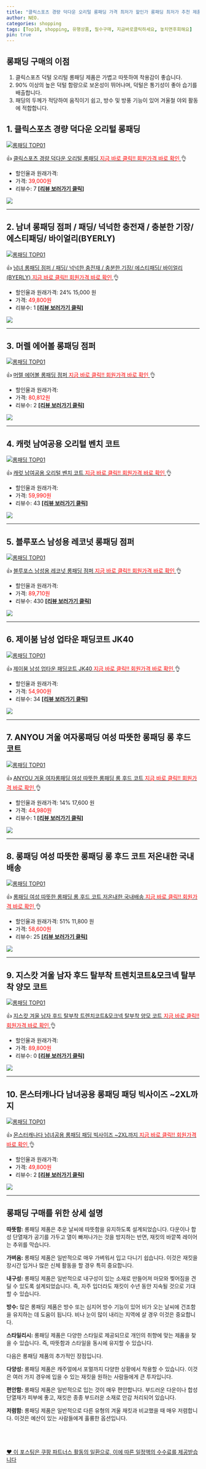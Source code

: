 ```yaml
---
title: "클릭스포츠 경량 덕다운 오리털 롱패딩 가격 최저가 할인가 롱패딩 최저가 추천 제품 비교"
author: NEO.
categories: shopping
tags: [Top10, shopping, 유행상품, 필수구매, 지금바로클릭하세요, 놓치면후회해요]
pin: true
---
```

## 롱패딩 구매의 이점
1. 클릭스포츠 덕털 오리털 롱패딩 제품은 가볍고 따뜻하여 착용감이 좋습니다.
2. 90% 이상의 높은 덕털 함량으로 보온성이 뛰어나며, 덕털은 통기성이 좋아 습기를 배출합니다.
3. 패딩의 두께가 적당하여 움직이기 쉽고, 방수 및 방풍 기능이 있어 겨울철 야외 활동에 적합합니다.

   

## 1. 클릭스포츠 경량 덕다운 오리털 롱패딩

[![롱패딩 TOP01](https://thumbnail9.coupangcdn.com/thumbnails/remote/490x490ex/image/vendor_inventory/2d16/55bae2b65c266b4464ff8eb16a45727268fc247c10db8e8b0dca17fd3322.jpg)](https://link.coupang.com/re/AFFSDP?lptag=AF3617701&subid=GithubCoopas&pageKey=47899804&traceid=V0-153&itemId=204444826&vendorItemId=3484304874)


👍 [클릭스포츠 경량 덕다운 오리털 롱패딩 <font color=red> 지금 바로 클릭!! 회원가격 바로 확인 </font> ](https://link.coupang.com/re/AFFSDP?lptag=AF3617701&subid=GithubCoopas&pageKey=47899804&traceid=V0-153&itemId=204444826&vendorItemId=3484304874) 👌 


- 할인율과 원래가격: 
- 가격: <span style='color:red'>39,000원</span>
- 리뷰수: 7  [**[리뷰 보러가기 클릭]**](https://link.coupang.com/re/AFFSDP?lptag=AF3617701&subid=GithubCoopas&pageKey=47899804&traceid=V0-153&itemId=204444826&vendorItemId=3484304874)

[![](/discount_price.png)](https://link.coupang.com/re/AFFSDP?lptag=AF3617701&subid=GithubCoopas&pageKey=47899804&traceid=V0-153&itemId=204444826&vendorItemId=3484304874)

---


   

## 2. 남녀 롱패딩 점퍼 / 패딩/ 넉넉한 충전재 / 충분한 기장/ 에스티패딩/ 바이얼리(BYERLY)

[![롱패딩 TOP01](https://thumbnail6.coupangcdn.com/thumbnails/remote/490x490ex/image/vendor_inventory/0065/33d3915bbfb071b01de0f60d4771e1324d8bd15a63d1a54a5aecec7fdd02.jpg)](https://link.coupang.com/re/AFFSDP?lptag=AF3617701&subid=GithubCoopas&pageKey=6944747380&traceid=V0-153&itemId=16852678782&vendorItemId=84033776654)


👍 [남녀 롱패딩 점퍼 / 패딩/ 넉넉한 충전재 / 충분한 기장/ 에스티패딩/ 바이얼리(BYERLY) <font color=red> 지금 바로 클릭!! 회원가격 바로 확인 </font> ](https://link.coupang.com/re/AFFSDP?lptag=AF3617701&subid=GithubCoopas&pageKey=6944747380&traceid=V0-153&itemId=16852678782&vendorItemId=84033776654) 👌 


- 할인율과 원래가격: 24%  15,000   원
- 가격: <span style='color:red'>49,800원</span>
- 리뷰수: 1  [**[리뷰 보러가기 클릭]**](https://link.coupang.com/re/AFFSDP?lptag=AF3617701&subid=GithubCoopas&pageKey=6944747380&traceid=V0-153&itemId=16852678782&vendorItemId=84033776654)

[![](/discount_price.png)](https://link.coupang.com/re/AFFSDP?lptag=AF3617701&subid=GithubCoopas&pageKey=6944747380&traceid=V0-153&itemId=16852678782&vendorItemId=84033776654)

---


   

## 3. 머렐 에어볼 롱패딩 점퍼

[![롱패딩 TOP01](https://thumbnail10.coupangcdn.com/thumbnails/remote/490x490ex/image/rs_quotation_api/t54w9bf9/5f0f01a73aef4997b4d63f4f519d2b2d.jpg)](https://link.coupang.com/re/AFFSDP?lptag=AF3617701&subid=GithubCoopas&pageKey=6612354353&traceid=V0-153&itemId=14999558688&vendorItemId=87029905630)


👍 [머렐 에어볼 롱패딩 점퍼 <font color=red> 지금 바로 클릭!! 회원가격 바로 확인 </font> ](https://link.coupang.com/re/AFFSDP?lptag=AF3617701&subid=GithubCoopas&pageKey=6612354353&traceid=V0-153&itemId=14999558688&vendorItemId=87029905630) 👌 


- 할인율과 원래가격: 
- 가격: <span style='color:red'>80,812원</span>
- 리뷰수: 2  [**[리뷰 보러가기 클릭]**](https://link.coupang.com/re/AFFSDP?lptag=AF3617701&subid=GithubCoopas&pageKey=6612354353&traceid=V0-153&itemId=14999558688&vendorItemId=87029905630)

[![](/discount_price.png)](https://link.coupang.com/re/AFFSDP?lptag=AF3617701&subid=GithubCoopas&pageKey=6612354353&traceid=V0-153&itemId=14999558688&vendorItemId=87029905630)

---


   

## 4. 캐럿 남여공용 오리털 벤치 코트

[![롱패딩 TOP01](https://thumbnail9.coupangcdn.com/thumbnails/remote/490x490ex/image/retail/images/7903172007781023-a52bee9f-a94d-4ccf-926f-fdd1ef87b62a.jpg)](https://link.coupang.com/re/AFFSDP?lptag=AF3617701&subid=GithubCoopas&pageKey=2111548529&traceid=V0-153&itemId=3586764999&vendorItemId=71572560110)


👍 [캐럿 남여공용 오리털 벤치 코트 <font color=red> 지금 바로 클릭!! 회원가격 바로 확인 </font> ](https://link.coupang.com/re/AFFSDP?lptag=AF3617701&subid=GithubCoopas&pageKey=2111548529&traceid=V0-153&itemId=3586764999&vendorItemId=71572560110) 👌 


- 할인율과 원래가격: 
- 가격: <span style='color:red'>59,990원</span>
- 리뷰수: 43  [**[리뷰 보러가기 클릭]**](https://link.coupang.com/re/AFFSDP?lptag=AF3617701&subid=GithubCoopas&pageKey=2111548529&traceid=V0-153&itemId=3586764999&vendorItemId=71572560110)

[![](/discount_price.png)](https://link.coupang.com/re/AFFSDP?lptag=AF3617701&subid=GithubCoopas&pageKey=2111548529&traceid=V0-153&itemId=3586764999&vendorItemId=71572560110)

---


   

## 5. 블루포스 남성용 레코넛 롱패딩 점퍼

[![롱패딩 TOP01](https://thumbnail6.coupangcdn.com/thumbnails/remote/490x490ex/image/vendor_inventory/762d/7c7ddf6e58cb391045b64674edd72dae6dad563d02d1885df3bdbbdfd2ce.jpg)](https://link.coupang.com/re/AFFSDP?lptag=AF3617701&subid=GithubCoopas&pageKey=6897228816&traceid=V0-153&itemId=16577024533&vendorItemId=87149192634)


👍 [블루포스 남성용 레코넛 롱패딩 점퍼 <font color=red> 지금 바로 클릭!! 회원가격 바로 확인 </font> ](https://link.coupang.com/re/AFFSDP?lptag=AF3617701&subid=GithubCoopas&pageKey=6897228816&traceid=V0-153&itemId=16577024533&vendorItemId=87149192634) 👌 


- 할인율과 원래가격: 
- 가격: <span style='color:red'>89,710원</span>
- 리뷰수: 430  [**[리뷰 보러가기 클릭]**](https://link.coupang.com/re/AFFSDP?lptag=AF3617701&subid=GithubCoopas&pageKey=6897228816&traceid=V0-153&itemId=16577024533&vendorItemId=87149192634)

[![](/discount_price.png)](https://link.coupang.com/re/AFFSDP?lptag=AF3617701&subid=GithubCoopas&pageKey=6897228816&traceid=V0-153&itemId=16577024533&vendorItemId=87149192634)

---


   

## 6. 제이붐 남성 업타운 패딩코트 JK40

[![롱패딩 TOP01](https://thumbnail8.coupangcdn.com/thumbnails/remote/490x490ex/image/vendor_inventory/2eab/8762b064fbf1392470a811b6224b7e5fc72a2e1a6c88745990bfd7cd70c6.jpg)](https://link.coupang.com/re/AFFSDP?lptag=AF3617701&subid=GithubCoopas&pageKey=6975586179&traceid=V0-153&itemId=17025560663&vendorItemId=84200959728)


👍 [제이붐 남성 업타운 패딩코트 JK40 <font color=red> 지금 바로 클릭!! 회원가격 바로 확인 </font> ](https://link.coupang.com/re/AFFSDP?lptag=AF3617701&subid=GithubCoopas&pageKey=6975586179&traceid=V0-153&itemId=17025560663&vendorItemId=84200959728) 👌 


- 할인율과 원래가격: 
- 가격: <span style='color:red'>54,900원</span>
- 리뷰수: 34  [**[리뷰 보러가기 클릭]**](https://link.coupang.com/re/AFFSDP?lptag=AF3617701&subid=GithubCoopas&pageKey=6975586179&traceid=V0-153&itemId=17025560663&vendorItemId=84200959728)

[![](/discount_price.png)](https://link.coupang.com/re/AFFSDP?lptag=AF3617701&subid=GithubCoopas&pageKey=6975586179&traceid=V0-153&itemId=17025560663&vendorItemId=84200959728)

---


   

## 7. ANYOU 겨울 여자롱패딩 여성 따뜻한 롱패딩 롱 후드 코트

[![롱패딩 TOP01](https://thumbnail9.coupangcdn.com/thumbnails/remote/490x490ex/image/vendor_inventory/c0dc/730836c094c5d42161a2af9ea8f60688d7dd129d974394a805656160d0ab.jpg)](https://link.coupang.com/re/AFFSDP?lptag=AF3617701&subid=GithubCoopas&pageKey=7558738978&traceid=V0-153&itemId=19908987711&vendorItemId=87289848087)


👍 [ANYOU 겨울 여자롱패딩 여성 따뜻한 롱패딩 롱 후드 코트 <font color=red> 지금 바로 클릭!! 회원가격 바로 확인 </font> ](https://link.coupang.com/re/AFFSDP?lptag=AF3617701&subid=GithubCoopas&pageKey=7558738978&traceid=V0-153&itemId=19908987711&vendorItemId=87289848087) 👌 


- 할인율과 원래가격: 14%  17,600   원
- 가격: <span style='color:red'>44,980원</span>
- 리뷰수: 1  [**[리뷰 보러가기 클릭]**](https://link.coupang.com/re/AFFSDP?lptag=AF3617701&subid=GithubCoopas&pageKey=7558738978&traceid=V0-153&itemId=19908987711&vendorItemId=87289848087)

[![](/discount_price.png)](https://link.coupang.com/re/AFFSDP?lptag=AF3617701&subid=GithubCoopas&pageKey=7558738978&traceid=V0-153&itemId=19908987711&vendorItemId=87289848087)

---


   

## 8. 롱패딩 여성 따뜻한 롱패딩 롱 후드 코트 저온내한 국내배송

[![롱패딩 TOP01](https://thumbnail10.coupangcdn.com/thumbnails/remote/490x490ex/image/vendor_inventory/461b/59ef56e7ecf83cd223cbef7049c5cd078ee3feeedf46e6dd9218113ffda8.jpg)](https://link.coupang.com/re/AFFSDP?lptag=AF3617701&subid=GithubCoopas&pageKey=7643671352&traceid=V0-153&itemId=20317868307&vendorItemId=87403380511)


👍 [롱패딩 여성 따뜻한 롱패딩 롱 후드 코트 저온내한 국내배송 <font color=red> 지금 바로 클릭!! 회원가격 바로 확인 </font> ](https://link.coupang.com/re/AFFSDP?lptag=AF3617701&subid=GithubCoopas&pageKey=7643671352&traceid=V0-153&itemId=20317868307&vendorItemId=87403380511) 👌 


- 할인율과 원래가격: 51%  11,800   원
- 가격: <span style='color:red'>58,600원</span>
- 리뷰수: 25  [**[리뷰 보러가기 클릭]**](https://link.coupang.com/re/AFFSDP?lptag=AF3617701&subid=GithubCoopas&pageKey=7643671352&traceid=V0-153&itemId=20317868307&vendorItemId=87403380511)

[![](/discount_price.png)](https://link.coupang.com/re/AFFSDP?lptag=AF3617701&subid=GithubCoopas&pageKey=7643671352&traceid=V0-153&itemId=20317868307&vendorItemId=87403380511)

---


   

## 9. 지스캇 겨울 남자 후드 탈부착 트렌치코트&모크넥 탈부착 양모 코트

[![롱패딩 TOP01](https://thumbnail6.coupangcdn.com/thumbnails/remote/490x490ex/image/vendor_inventory/e796/86f0f5806038566bcbbb9e064a62d4c07dd592e2aa784ed3ce47bdd3eead.jpg)](https://link.coupang.com/re/AFFSDP?lptag=AF3617701&subid=GithubCoopas&pageKey=6190043717&traceid=V0-153&itemId=12211674172&vendorItemId=79482519176)


👍 [지스캇 겨울 남자 후드 탈부착 트렌치코트&모크넥 탈부착 양모 코트 <font color=red> 지금 바로 클릭!! 회원가격 바로 확인 </font> ](https://link.coupang.com/re/AFFSDP?lptag=AF3617701&subid=GithubCoopas&pageKey=6190043717&traceid=V0-153&itemId=12211674172&vendorItemId=79482519176) 👌 


- 할인율과 원래가격: 
- 가격: <span style='color:red'>89,800원</span>
- 리뷰수: 0  [**[리뷰 보러가기 클릭]**](https://link.coupang.com/re/AFFSDP?lptag=AF3617701&subid=GithubCoopas&pageKey=6190043717&traceid=V0-153&itemId=12211674172&vendorItemId=79482519176)

[![](/discount_price.png)](https://link.coupang.com/re/AFFSDP?lptag=AF3617701&subid=GithubCoopas&pageKey=6190043717&traceid=V0-153&itemId=12211674172&vendorItemId=79482519176)

---


   

## 10. 몬스터캐나다 남녀공용 롱패딩 패딩 빅사이즈 ~2XL까지

[![롱패딩 TOP01](https://thumbnail10.coupangcdn.com/thumbnails/remote/490x490ex/image/vendor_inventory/e3cb/f42b17ed627cb7df6920f2dbced567892c91bf59e2c387c4587949d93aaa.jpg)](https://link.coupang.com/re/AFFSDP?lptag=AF3617701&subid=GithubCoopas&pageKey=344409857&traceid=V0-153&itemId=1094068717&vendorItemId=88176626052)


👍 [몬스터캐나다 남녀공용 롱패딩 패딩 빅사이즈 ~2XL까지 <font color=red> 지금 바로 클릭!! 회원가격 바로 확인 </font> ](https://link.coupang.com/re/AFFSDP?lptag=AF3617701&subid=GithubCoopas&pageKey=344409857&traceid=V0-153&itemId=1094068717&vendorItemId=88176626052) 👌 


- 할인율과 원래가격: 
- 가격: <span style='color:red'>49,800원</span>
- 리뷰수: 2  [**[리뷰 보러가기 클릭]**](https://link.coupang.com/re/AFFSDP?lptag=AF3617701&subid=GithubCoopas&pageKey=344409857&traceid=V0-153&itemId=1094068717&vendorItemId=88176626052)

[![](/discount_price.png)](https://link.coupang.com/re/AFFSDP?lptag=AF3617701&subid=GithubCoopas&pageKey=344409857&traceid=V0-153&itemId=1094068717&vendorItemId=88176626052)

---
## 롱패딩 구매를 위한 상세 설명
**따뜻함:** 롱패딩 제품은 추운 날씨에 따뜻함을 유지하도록 설계되었습니다. 다운이나 합성 단열재가 공기를 가두고 열이 빠져나가는 것을 방지하는 반면, 재킷의 바깥쪽 레이어는 추위를 막습니다.

**가벼움:** 롱패딩 제품은 일반적으로 매우 가벼워서 입고 다니기 쉽습니다. 이것은 재킷을 장시간 입거나 많은 신체 활동을 할 경우 특히 중요합니다.

**내구성:** 롱패딩 제품은 일반적으로 내구성이 있는 소재로 만들어져 마모와 찢어짐을 견딜 수 있도록 설계되었습니다. 즉, 자주 입더라도 재킷이 수년 동안 지속될 것으로 기대할 수 있습니다.

**방수:** 많은 롱패딩 제품은 방수 또는 심지어 방수 기능이 있어 비가 오는 날씨에 건조함을 유지하는 데 도움이 됩니다. 비나 눈이 많이 내리는 지역에 살 경우 이것은 중요합니다.

**스타일리시:** 롱패딩 제품은 다양한 스타일로 제공되므로 개인의 취향에 맞는 제품을 찾을 수 있습니다. 즉, 따뜻함과 스타일을 동시에 유지할 수 있습니다.

다음은 롱패딩 제품의 추가적인 장점입니다.

**다양성:** 롱패딩 제품은 캐주얼에서 포멀까지 다양한 상황에서 착용할 수 있습니다. 이것은 여러 가지 경우에 입을 수 있는 재킷을 원하는 사람들에게 큰 투자입니다.

**편안함:** 롱패딩 제품은 일반적으로 입는 것이 매우 편안합니다. 부드러운 다운이나 합성 단열재가 피부에 좋고, 재킷은 종종 부드러운 소재로 안감 처리되어 있습니다.

**저렴함:** 롱패딩 제품은 일반적으로 다른 유형의 겨울 재킷과 비교했을 때 매우 저렴합니다. 이것은 예산이 있는 사람들에게 훌륭한 옵션입니다.<br><br><br><br><br> [ ❤  이 포스팅은 쿠팡 파트너스 활동의 일환으로, 이에 따른 일정액의 수수료를 제공받습니다](https://link.coupang.com/a/bcEFyh)